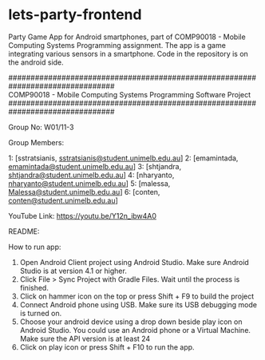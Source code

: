 # lets-party-frontend
Party Game App for Android smartphones, part of COMP90018 - Mobile Computing Systems Programming assignment. The app is a game integrating various sensors in a smartphone. Code in the repository is on the android side.

################################################################################                    
     COMP90018 - Mobile Computing Systems Programming Software Project 
################################################################################

Group No: W01/11-3

Group Members:

1: [sstratsianis, sstratsianis@student.unimelb.edu.au] 
2: [emamintada, emamintada@student.unimelb.edu.au] 
3: [shtjandra, shtjandra@student.unimelb.edu.au] 
4: [nharyanto, nharyanto@student.unimelb.edu.au] 
5: [malessa, Malessa@student.unimelb.edu.au]
6: [conten, conten@student.unimelb.edu.au] 

YouTube Link: https://youtu.be/Y12n_ibw4A0

README:

How to run app:

1. Open Android Client project using Android Studio. Make sure Android Studio is at version 4.1 or higher.
2. Click File > Sync Project with Gradle Files. Wait until the process is finished.
3. Click on hammer icon on the top or press Shift + F9 to build the project
4. Connect Android phone using USB. Make sure its USB debugging mode is turned on.
5. Choose your android device using a drop down beside play icon on Android Studio. You could use an Android phone or a Virtual Machine. Make sure the API version is at least 24
6. Click on play icon or press Shift + F10 to run the app.

